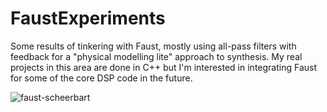 # FaustExperiments
Some results of tinkering with Faust, mostly using all-pass filters with feedback for a "physical modelling lite" approach to synthesis. My real projects in this area are done in C++ but I'm interested in integrating Faust for some of the core DSP code in the future.

![faust-scheerbart](https://user-images.githubusercontent.com/5106495/232734592-a3a534d7-6a37-4f7c-a316-6c74d8f0e7cc.png)
